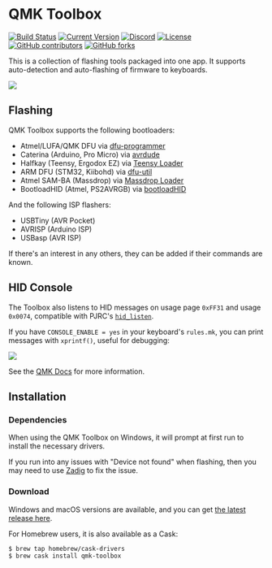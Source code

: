 # QMK Toolbox

[![Build Status](https://github.com/qmk/qmk_toolbox/workflows/CI/badge.svg?branch=master)](https://github.com/qmk/qmk_toolbox/actions?query=workflow%3ACI)
[![Current Version](https://img.shields.io/github/tag/qmk/qmk_toolbox.svg)](https://github.com/qmk/qmk_toolbox/tags)
[![Discord](https://img.shields.io/discord/440868230475677696.svg)](https://discord.gg/Uq7gcHh)
[![License](https://img.shields.io/github/license/qmk/qmk_toolbox)](https://github.com/qmk/qmk_toolbox/blob/master/LICENSE.md)
[![GitHub contributors](https://img.shields.io/github/contributors/qmk/qmk_toolbox.svg)](https://github.com/qmk/qmk_toolbox/pulse/monthly)
[![GitHub forks](https://img.shields.io/github/forks/qmk/qmk_toolbox.svg?style=social&label=Fork)](https://github.com/qmk/qmk_toolbox/)

This is a collection of flashing tools packaged into one app. It supports auto-detection and auto-flashing of firmware to keyboards.

![](https://i.imgur.com/cfRVWY7.png)

## Flashing

QMK Toolbox supports the following bootloaders:

 - Atmel/LUFA/QMK DFU via [dfu-programmer](http://dfu-programmer.github.io/)
 - Caterina (Arduino, Pro Micro) via [avrdude](http://nongnu.org/avrdude/)
 - Halfkay (Teensy, Ergodox EZ) via [Teensy Loader](https://pjrc.com/teensy/loader_cli.html)
 - ARM DFU (STM32, Kiibohd) via [dfu-util](http://dfu-util.sourceforge.net/)
 - Atmel SAM-BA (Massdrop) via [Massdrop Loader](https://github.com/massdrop/mdloader)
 - BootloadHID (Atmel, PS2AVRGB) via [bootloadHID](https://www.obdev.at/products/vusb/bootloadhid.html)

And the following ISP flashers:

 - USBTiny (AVR Pocket)
 - AVRISP (Arduino ISP)
 - USBasp (AVR ISP)

If there's an interest in any others, they can be added if their commands are known.

## HID Console

The Toolbox also listens to HID messages on usage page `0xFF31` and usage `0x0074`, compatible with PJRC's [`hid_listen`](https://www.pjrc.com/teensy/hid_listen.html).

If you have `CONSOLE_ENABLE = yes` in your keyboard's `rules.mk`, you can print messages with `xprintf()`, useful for debugging:

![](https://i.imgur.com/SWCFLCz.png)

See the [QMK Docs](https://docs.qmk.fm/#/newbs_testing_debugging?id=debugging) for more information.

## Installation

### Dependencies

When using the QMK Toolbox on Windows, it will prompt at first run to install the necessary drivers.

If you run into any issues with "Device not found" when flashing, then you may need to use [Zadig](https://docs.qmk.fm/#/driver_installation_zadig) to fix the issue.

### Download

Windows and macOS versions are available, and you can get [the latest release here](https://github.com/qmk/qmk_toolbox/releases).

For Homebrew users, it is also available as a Cask:

```sh
$ brew tap homebrew/cask-drivers
$ brew cask install qmk-toolbox
```
